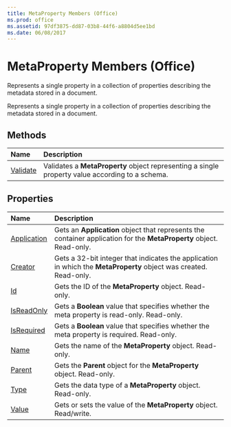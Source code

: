 ```yaml
---
title: MetaProperty Members (Office)
ms.prod: office
ms.assetid: 97df3875-dd87-03b8-44f6-a8804d5ee1bd
ms.date: 06/08/2017
---
```



# MetaProperty Members (Office)
Represents a single property in a collection of properties describing the metadata stored in a document.

Represents a single property in a collection of properties describing the metadata stored in a document.


## Methods



|**Name**|**Description**|
|:-----|:-----|
|[Validate](metaproperty-validate-method-office.md)|Validates a  **MetaProperty** object representing a single property value according to a schema.|

## Properties



|**Name**|**Description**|
|:-----|:-----|
|[Application](metaproperty-application-property-office.md)|Gets an  **Application** object that represents the container application for the **MetaProperty** object. Read-only.|
|[Creator](metaproperty-creator-property-office.md)|Gets a 32-bit integer that indicates the application in which the  **MetaProperty** object was created. Read-only.|
|[Id](metaproperty-id-property-office.md)|Gets the ID of the  **MetaProperty** object. Read-only.|
|[IsReadOnly](metaproperty-isreadonly-property-office.md)|Gets a  **Boolean** value that specifies whether the meta property is read-only. Read-only.|
|[IsRequired](metaproperty-isrequired-property-office.md)|Gets a  **Boolean** value that specifies whether the meta property is required. Read-only.|
|[Name](metaproperty-name-property-office.md)|Gets the name of the  **MetaProperty** object. Read-only.|
|[Parent](metaproperty-parent-property-office.md)|Gets the  **Parent** object for the **MetaProperty** object. Read-only.|
|[Type](metaproperty-type-property-office.md)|Gets the data type of a  **MetaProperty** object. Read-only.|
|[Value](metaproperty-value-property-office.md)|Gets or sets the value of the  **MetaProperty** object. Read/write.|

